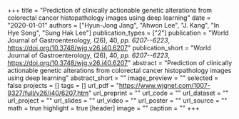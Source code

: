 +++
title = "Prediction of clinically actionable genetic alterations from colorectal cancer histopathology images using deep learning"
date = "2020-01-01"
authors = ["Hyun-Jong Jang", "Ahwon Lee", "J. Kang", "In Hye Song", "Sung Hak Lee"]
publication_types = ["2"]
publication = "World Journal of Gastroenterology, (26), 40, _pp. 6207--6223_, https://doi.org/10.3748/wjg.v26.i40.6207"
publication_short = "World Journal of Gastroenterology, (26), 40, _pp. 6207--6223_, https://doi.org/10.3748/wjg.v26.i40.6207"
abstract = "Prediction of clinically actionable genetic alterations from colorectal cancer histopathology images using deep learning"
abstract_short = ""
image_preview = ""
selected = false
projects = []
tags = []
url_pdf = "https://www.wjgnet.com/1007-9327/full/v26/i40/6207.htm"
url_preprint = ""
url_code = ""
url_dataset = ""
url_project = ""
url_slides = ""
url_video = ""
url_poster = ""
url_source = ""
math = true
highlight = true
[header]
image = ""
caption = ""
+++
